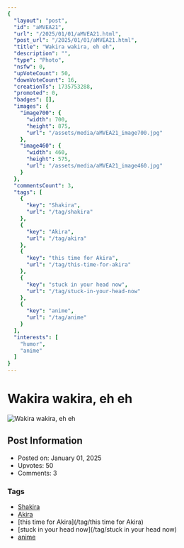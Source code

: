```yaml
---
{
  "layout": "post",
  "id": "aMVEA21",
  "url": "/2025/01/01/aMVEA21.html",
  "post_url": "/2025/01/01/aMVEA21.html",
  "title": "Wakira wakira, eh eh",
  "description": "",
  "type": "Photo",
  "nsfw": 0,
  "upVoteCount": 50,
  "downVoteCount": 16,
  "creationTs": 1735753288,
  "promoted": 0,
  "badges": [],
  "images": {
    "image700": {
      "width": 700,
      "height": 875,
      "url": "/assets/media/aMVEA21_image700.jpg"
    },
    "image460": {
      "width": 460,
      "height": 575,
      "url": "/assets/media/aMVEA21_image460.jpg"
    }
  },
  "commentsCount": 3,
  "tags": [
    {
      "key": "Shakira",
      "url": "/tag/shakira"
    },
    {
      "key": "Akira",
      "url": "/tag/akira"
    },
    {
      "key": "this time for Akira",
      "url": "/tag/this-time-for-akira"
    },
    {
      "key": "stuck in your head now",
      "url": "/tag/stuck-in-your-head-now"
    },
    {
      "key": "anime",
      "url": "/tag/anime"
    }
  ],
  "interests": [
    "humor",
    "anime"
  ]
}
---
```


# Wakira wakira, eh eh

![Wakira wakira, eh eh](/assets/media/aMVEA21_image700.jpg)

## Post Information

- Posted on: January 01, 2025
- Upvotes: 50
- Comments: 3

### Tags

- [Shakira](/tag/Shakira)
- [Akira](/tag/Akira)
- [this time for Akira](/tag/this time for Akira)
- [stuck in your head now](/tag/stuck in your head now)
- [anime](/tag/anime)

